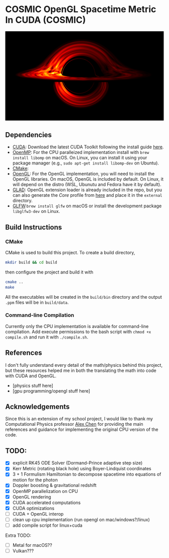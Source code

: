 # COSMIC OpenGL Spacetime Metric In CUDA (COSMIC)

<!-- INSERT IMAGE/VIDEO HER -->
![bh_1920x1080](./assets/bh_1080.png "Black Hole with Perlin Noise Hot Colormap")

## Dependencies

- [CUDA](https://developer.nvidia.com/cuda-downloads): Download the latest CUDA Toolkit following 
  the install guide [here](https://docs.nvidia.com/cuda/index.html).
- [OpenMP](https://www.openmp.org/): For the CPU paralleized implementation install with 
  `brew install libomp` on macOS. On Linux, you can install it using your package manager
  (e.g., `sudo apt-get install libomp-dev` on Ubuntu).
- [CMake](https://cmake.org/download/): 
- [OpenGL](https://www.opengl.org/): For the OpenGL implementation, you will need to install the
  OpenGL libraries. On macOS, OpenGL is included by default. On Linux, it will depend on the
  distro (WSL, Ubunutu and Fedora have it by default).
- [GLAD](https://github.com/Dav1dde/glad): OpenGL extension loader is already included in the repo,
  but you can also generate the *Core* profile from [here](https://glad.dav1d.de/) and place it in
  the `external` directory.
- [GLFW](https://github.com/glfw/glfw):`brew install glfw` on macOS or install the
  development package `libglfw3-dev` on Linux.

## Build Instructions

### CMake

CMake is used to build this project. To create a build directory,

```bash
mkdir build && cd build
```

then configure the project and build it with

```bash
cmake ..
make
```

All the executables will be created in the `build/bin` directory and the output `.ppm` files will be
in `build/data`.

### Command-line Compilation

Currently only the CPU implementation is available for command-line compilation. Add execute
permissions to the bash script with `chmod +x compile.sh` and run it with `./compile.sh`.

## References

I don't fully understand every detail of the math/physics behind this project, but these
resources helped me in both the translating the math into code with CUDA and OpenGL.

- [physics stuff here]
- [gpu programming/opengl stuff here]

## Acknowledgements

Since this is an extension of my school project, I would like to thank my Computational Physics
professor [Alex Chen](https://www.giantflares.com/) for providing the main references
and guidance for implementing the original CPU version of the code.

## TODO:

- [x] explicit RK45 ODE Solver (Dormand-Prince adaptive step size)
- [x] Kerr Metric (rotating black hole) using Boyer-Lindquist coordinates
- [x] 3 + 1 Formulism Hamiltonian to decompose spacetime into equations of motion for the photon
- [x] Doppler boosting & gravitational redshift
- [x] OpenMP parallelization on CPU
- [X] OpenGL rendering
- [X] CUDA accelerated computations
- [X] CUDA optimizations
- [ ] CUDA + OpenGL interop
- [ ] clean up cpu implementation (run opengl on mac/windows?/linux)
- [ ] add compile script for linux+cuda

Extra TODO:
- [ ] Metal for macOS??
- [ ] Vulkan???